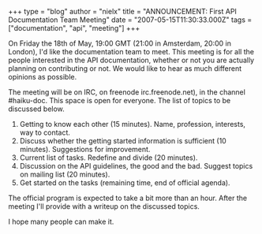 +++
type = "blog"
author = "nielx"
title = "ANNOUNCEMENT: First API Documentation Team Meeting"
date = "2007-05-15T11:30:33.000Z"
tags = ["documentation", "api", "meeting"]
+++

<p>On Friday the 18th of May, 19:00 GMT (21:00 in Amsterdam, 20:00 in London), I'd like the documentation team to meet. This meeting is for all the people interested in the API documentation, whether or not you are actually planning on contributing or not. We would like to hear as much different opinions as possible.</p>

<p>The meeting will be on IRC, on freenode irc.freenode.net), in the channel #haiku-doc. This space is open for everyone. The list of topics to be discussed below.</p>
<ol>
<li>Getting to know each other (15 minutes). Name, profession, interests, way to contact.</li>
<li>Discuss whether the getting started information is sufficient (10 minutes). Suggestions for improvement.</li>
<li>Current list of tasks. Redefine and divide (20 minutes).</li>
<li>Discussion on the API guidelines, the good and the bad. Suggest topics on mailing list (20 minutes).</li>
<li>Get started on the tasks (remaining time, end of official agenda).</li>
</ol>

<p>The official program is expected to take a bit more than an hour. After the meeting I'll provide with a writeup on the discussed topics. </p>

<p>I hope many people can make it.</p>